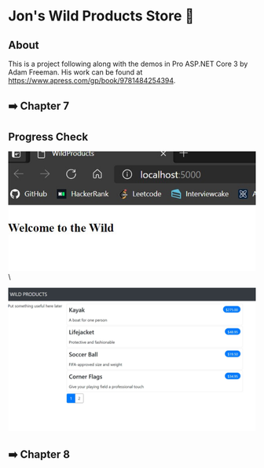 # Jon's Wild Products Store 🦌


## About
This is a project following along with the demos in Pro ASP.NET Core 3 by Adam Freeman. His work can be found at https://www.apress.com/gp/book/9781484254394.

## ➡️ Chapter 7
## Progress Check
![Image](https://github.com/jonathanrhoads/JonsStore/blob/master/images/Welcome.jpg "Welcome Image")\

![Image](https://github.com/jonathanrhoads/JonsStore/blob/master/images/Screenshot%202021-03-27%20185854.jpg "Product Page")

## ➡️ Chapter 8
